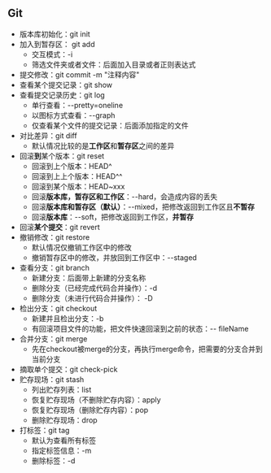 ## Git

- 版本库初始化：git init
- 加入到暂存区： git add
  - 交互模式：-i
  - 筛选文件夹或者文件：后面加入目录或者正则表达式
- 提交修改：git commit -m "注释内容"
- 查看某个提交记录：git show
- 查看提交记录历史：git log
  - 单行查看：--pretty=oneline
  - 以图标方式查看：--graph
  - 仅查看某个文件的提交记录：后面添加指定的文件
- 对比差异：git diff
  - 默认情况比较的是**工作区**和**暂存区**之间的差异
- 回滚**到**某个版本：git reset
  - 回滚到上个版本：HEAD^
  - 回滚到上上个版本：HEAD^^
  - 回滚到某个版本：HEAD~xxx
  - 回滚**版本库，暂存区和工作区**：--hard，会造成内容的丢失
  - 回滚**版本库和暂存区（默认）**：--mixed，把修改返回到工作区且**不暂存**
  - 回滚**版本库**：--soft，把修改返回到工作区，**并暂存**
- 回滚**某个提交**：git revert
- 撤销修改：git restore
  - 默认情况仅撤销工作区中的修改
  - 撤销暂存区中的修改，并放回到工作区中：--staged
- 查看分支：git branch
  - 新建分支：后面带上新建的分支名称
  - 删除分支（已经完成代码合并操作）：-d
  - 删除分支（未进行代码合并操作）： -D
- 检出分支：git checkout
  - 新建并且检出分支：-b
  - 有回滚项目文件的功能，把文件快速回滚到之前的状态：-- fileName
- 合并分支：git merge
  - 先在checkout被merge的分支，再执行merge命令，把需要的分支合并到当前分支
- 摘取单个提交：git check-pick
- 贮存现场：git stash
  - 列出贮存列表：list
  - 恢复贮存现场（不删除贮存内容）：apply
  - 恢复贮存现场（删除贮存内容）：pop
  - 删除贮存现场：drop
- 打标签：git tag
  - 默认为查看所有标签
  - 指定标签信息：-m
  - 删除标签：-d